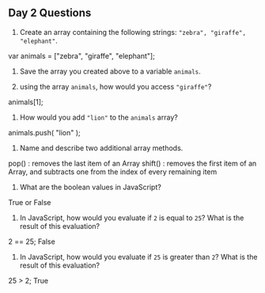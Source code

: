 ## Day 2 Questions

1. Create an array containing the following strings: `"zebra", "giraffe", "elephant"`.

var animals = ["zebra", "giraffe", "elephant"];

1. Save the array you created above to a variable `animals`.

1. using the array `animals`, how would you access `"giraffe"`?

animals[1];

1. How would you add `"lion"` to the `animals` array?

animals.push( "lion" );

1. Name and describe two additional array methods.

pop() : removes the last item of an Array
shift() : removes the first item of an Array, and subtracts one from the index of every remaining item

1. What are the boolean values in JavaScript?

True or False

1. In JavaScript, how would you evaluate if `2` is equal to `25`? What is the result of this evaluation?

2 == 25;
False

1. In JavaScript, how would you evaluate if `25` is greater than `2`? What is the result of this evaluation?

25 > 2;
True

